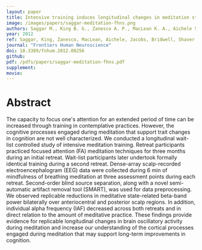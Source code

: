 ```yaml
---
layout: paper
title: Intensive training induces longitudinal changes in meditation state-related EEG oscillatory activity
image: /images/papers/saggar-meditation-fhns.png
authors: Saggar M., King B. G., Zanesco A. P., MacLean K. A., Aichele S. R., Jacobs T. L., Bridwell D.A., Shaver P.R., Rosenberg E.L., Sahdra B.K., Ferrer E., Tang A.C., Mangun G.R., Wallace B.A., Miikkulainen R., Saron C.D. 
year: 2012
ref: Saggar, King, Zanesco, MacLean, Aichele, Jacobs, Bridwell, Shaver, Rosenberg, Sahdra, Ferrer, Tang, Mangun, Wallace, Miikkulainen, Saron. 2012. Front. Hum. Neurosci.
journal: "Frontiers Human Neuroscience"
doi: 10.3389/fnhum.2012.00256
github: 
pdf: /pdfs/papers/saggar-meditation-fhns.pdf
supplement: 
movie: 
---
```


# Abstract

The capacity to focus one's attention for an extended period of time can be increased through training in contemplative practices. However, the cognitive processes engaged during meditation that support trait changes in cognition are not well characterized. We conducted a longitudinal wait-list controlled study of intensive meditation training. Retreat participants practiced focused attention (FA) meditation techniques for three months during an initial retreat. Wait-list participants later undertook formally identical training during a second retreat. Dense-array scalp-recorded electroencephalogram (EEG) data were collected during 6 min of mindfulness of breathing meditation at three assessment points during each retreat. Second-order blind source separation, along with a novel semi-automatic artifact removal tool (SMART), was used for data preprocessing. We observed replicable reductions in meditative state-related beta-band power bilaterally over anteriocentral and posterior scalp regions. In addition, individual alpha frequency (IAF) decreased across both retreats and in direct relation to the amount of meditative practice. These findings provide evidence for replicable longitudinal changes in brain oscillatory activity during meditation and increase our understanding of the cortical processes engaged during meditation that may support long-term improvements in cognition.

